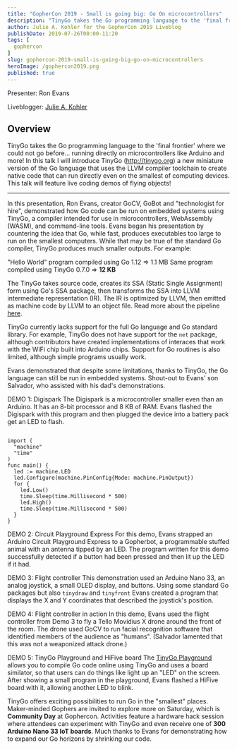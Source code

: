 ```yaml
---
title: "GopherCon 2019 - Small is going big: Go On microcontrollers"
description: "TinyGo takes the Go programming language to the 'final frontier' where we could not go before... running directly on microcontrollers like Arduino and more! In this talk I will introduce TinyGo (http://tinygo.org) a new miniature version of the Go language that uses the LLVM compiler toolchain to create native code that can run directly even on the smallest of computing devices. This talk will feature live coding demos of flying objects!"
author: Julie A. Kohler for the GopherCon 2019 Liveblog
publishDate: 2019-07-26T00:00-11:20
tags: [
  gophercon
]
slug: gophercon-2019-small-is-going-big-go-on-microcontrollers
heroImage: /gophercon2019.png
published: true
---
```


Presenter: Ron Evans

Liveblogger: [Julie A. Kohler](https://twitter.com/juliecoding)

## Overview

TinyGo takes the Go programming language to the 'final frontier' where we could not go before... running directly on microcontrollers like Arduino and more! In this talk I will introduce TinyGo (http://tinygo.org) a new miniature version of the Go language that uses the LLVM compiler toolchain to create native code that can run directly even on the smallest of computing devices. This talk will feature live coding demos of flying objects!

---
In this presentation, Ron Evans, creator GoCV, GoBot and "technologist for hire", demonstrated how Go code can be run on embedded systems using TinyGo, a compiler intended for use in microcontrollers, WebAssembly (WASM), and command-line tools. Evans began his presentation by countering the idea that Go, while fast, produces executables too large to run on the smallest computers. While that may be true of the standard Go compiler, TinyGo produces much smaller outputs. For example: 

"Hello World" program compiled using Go 1.12 => 1.1 MB
Same program compiled using TinyGo 0.7.0 => **12 KB**

The TinyGo takes source code, creates its SSA (Static Single Assignment) form using Go's SSA package, then transforms the SSA into LLVM intermediate representation (IR). The IR is optimized by LLVM, then emitted as machine code by LLVM to an object file. Read more about the pipeline [here](https://tinygo.org/compiler-internals/pipeline/).

TinyGo currently lacks support for the full Go language and Go standard library. For example, TinyGo does not have support for the `net` package, although contributors have created implementations of interaces that work with the WiFi chip built into Arduino chips. Support for Go routines is also limited, although simple programs usually work. 

Evans demonstrated that despite some limitations, thanks to TinyGo, the Go language can still be run in embedded systems. Shout-out to Evans' son Salvador, who assisted with his dad's demonstrations.

DEMO 1: Digispark 
The Digispark is a microcontroller smaller even than an Arduino. It has an 8-bit processor and 8 KB of RAM. Evans flashed the Digispark with this program and then plugged the device into a battery pack get an LED to flash. 

```package main

import (
  "machine"
  "time"
)
func main() {
  led := machine.LED
  led.Configure(machine.PinConfig{Mode: machine.PinOutput})
  for {
    led.Low()
    time.Sleep(time.Millisecond * 500)
    led.High()
    time.Sleep(time.Millisecond * 500)
  }
}
```

DEMO 2: Circuit Playground Express
For this demo, Evans strapped an Arduino Circuit Playground Express to a Gopherbot, a programmable stuffed animal with an antenna tipped by an LED. The program written for this demo successfully detected if a button had been pressed and then lit up the LED if it had.  

DEMO 3: Flight controller 
This demonstration used an Arduino Nano 33, an analog joystick, a small OLED display, and buttons. Using some standard Go packages but also `tinydraw` and `tinyfront` Evans created a program that displays the X and Y coordinates that described the joystick's position. 

DEMO 4: Flight controller in action 
In this demo, Evans used the flight controller from Demo 3 to fly a Tello Movidius X drone around the front of the room. The drone used GoCV to run facial recognition software that identified members of the audience as "humans". (Salvador lamented that this was not a weaponized attack drone.)

DEMO 5: TinyGo Playground and HiFive board
The [TinyGo Playground](https://play.tinygo.org) allows you to compile Go code online using TinyGo and uses a board similator, so that users can do things like light up an "LED" on the screen. After showing a small program in the playground, Evans flashed a HiFive board with it, allowing another LED to blink.

TinyGo offers exciting possibilities to run Go in the "smallest" places. Maker-minded Gophers are invited to explore more on Saturday, which is **Community Day** at Gophercon. Activities feature a hardware hack session where attendees can experiment with TinyGo and even receive one of **300 Arduino Nano 33 IoT boards**. Much thanks to Evans for demonstrating how to expand our Go horizons by shrinking our code. 

